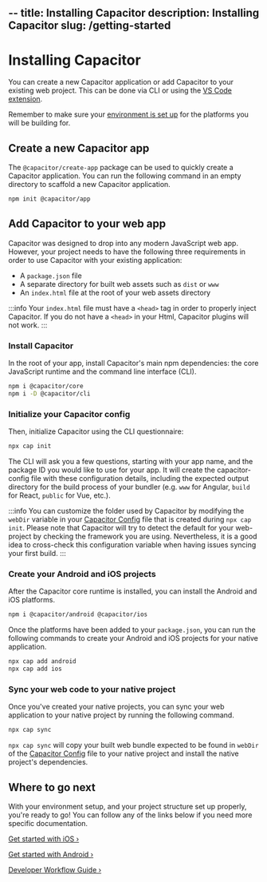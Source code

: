 --
title: Installing Capacitor
description: Installing Capacitor
slug: /getting-started
---

# Installing Capacitor

You can create a new Capacitor application or add Capacitor to your existing web project. This can be done via CLI or using the [VS Code extension](vscode/getting-started).

Remember to make sure your [environment is set up](/main/getting-started/environment-setup.md) for the platforms you will be building for.

## Create a new Capacitor app

The `@capacitor/create-app` package can be used to quickly create a Capacitor application. You can run the following command in an empty directory to scaffold a new Capacitor application.

```bash
npm init @capacitor/app
```

## Add Capacitor to your web app

Capacitor was designed to drop into any modern JavaScript web app. However, your project needs to have the following three requirements in order to use Capacitor with your existing application:

- A `package.json` file
- A separate directory for built web assets such as `dist` or `www`
- An `index.html` file at the root of your web assets directory

:::info
Your `index.html` file must have a `<head>` tag in order to properly inject Capacitor. If you do not have a
`<head>` in your Html, Capacitor plugins will not work.
:::

### Install Capacitor

In the root of your app, install Capacitor's main npm dependencies: the core JavaScript runtime and the command line interface (CLI).

```bash
npm i @capacitor/core
npm i -D @capacitor/cli
```

### Initialize your Capacitor config

Then, initialize Capacitor using the CLI questionnaire:

```bash
npx cap init
```

The CLI will ask you a few questions, starting with your app name, and the package ID you would like to use for your app. It will create the capacitor-config file with these configuration details, including the expected output directory for the build process of your bundler (e.g. `www` for Angular, `build` for React, `public` for Vue, etc.).

:::info
You can customize the folder used by Capacitor by modifying the `webDir` variable in your [Capacitor Config](/docs/config) file that is created during `npx cap init`. Please note that Capacitor will try to detect the default for your web-project by checking the framework you are using. Nevertheless, it is a good idea to cross-check this configuration variable when having issues syncing your first build.
:::

### Create your Android and iOS projects

After the Capacitor core runtime is installed, you can install the Android and iOS platforms.

```bash
npm i @capacitor/android @capacitor/ios
```

Once the platforms have been added to your `package.json`, you can run the following commands to create your Android and iOS projects for your native application.

```bash
npx cap add android
npx cap add ios
```

### Sync your web code to your native project

Once you've created your native projects, you can sync your web application to your native project by running the following command.

```bash
npx cap sync
```

`npx cap sync` will copy your built web bundle expected to be found in `webDir` of the [Capacitor Config](/docs/config) file to your native project and install the native project's dependencies.

## Where to go next

With your environment setup, and your project structure set up properly, you're ready to go! You can follow any of the links below if you need more specific documentation.

[Get started with iOS &#8250;](/main/ios/index.md)

[Get started with Android &#8250;](/main/android/index.md)

[Developer Workflow Guide &#8250;](/main/basics/workflow.md)
